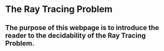 # The Ray Tracing Problem

## The purpose of this webpage is to introduce the reader to the decidability of the Ray Tracing Problem.
